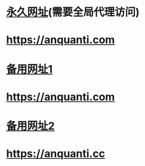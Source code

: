 # [永久网址](https://anquanti.com)(需要全局代理访问)
# https://anquanti.com

# [备用网址1](https://anquanti.xyz)
# https://anquanti.com

# [备用网址2](https://anquanti.cc)
# https://anquanti.cc

